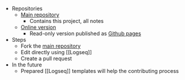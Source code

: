 - Repositories
	- [Main repository](https://github.com/clojupedia/main)
		- Contains this project, all notes
	- [Online version](https://github.com/clojupedia/clojupedia.github.io)
		- Read-only version published as [Github pages](https://pages.github.com)
- Steps
	- Fork the [main repository](https://github.com/clojupedia/main)
	- Edit directly using [[Logseq]]
	- Create a pull request
- In the future
	- Prepared [[Logseq]] templates will help the contributing process